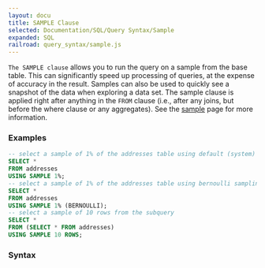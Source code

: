```yaml
---
layout: docu
title: SAMPLE Clause
selected: Documentation/SQL/Query Syntax/Sample
expanded: SQL
railroad: query_syntax/sample.js
---
```


`The SAMPLE clause` allows you to run the query on a sample from the base table. This can significantly speed up processing of queries, at the expense of accuracy in the result. Samples can also be used to quickly see a snapshot of the data when exploring a data set. The sample clause is applied right after anything in the `FROM` clause (i.e., after any joins, but before the where clause or any aggregates). See the [sample](../../sql/samples) page for more information.

### Examples

```sql
-- select a sample of 1% of the addresses table using default (system) sampling
SELECT *
FROM addresses
USING SAMPLE 1%;
-- select a sample of 1% of the addresses table using bernoulli sampling
SELECT *
FROM addresses
USING SAMPLE 1% (BERNOULLI);
-- select a sample of 10 rows from the subquery
SELECT *
FROM (SELECT * FROM addresses)
USING SAMPLE 10 ROWS;
```

### Syntax
<div id="rrdiagram"></div>
